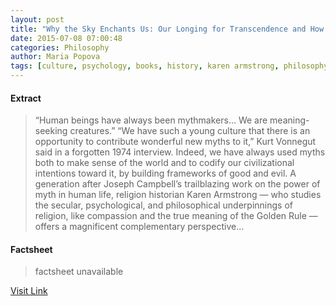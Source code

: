 ```yaml
---
layout: post
title: "Why the Sky Enchants Us: Our Longing for Transcendence and How Myths Elevate Human Life"
date: 2015-07-08 07:00:48
categories: Philosophy
author: Maria Popova
tags: [culture, psychology, books, history, karen armstrong, philosophy, religion]
---
```



#### Extract
>&#8220;Human beings have always been mythmakers&#8230; We are meaning-seeking creatures.&#8221; “We have such a young culture that there is an opportunity to contribute wonderful new myths to it,&#8221; Kurt Vonnegut said in a forgotten 1974 interview. Indeed, we have always used myths both to make sense of the world and to codify our civilizational intentions toward it, by building frameworks of good and evil. A generation after Joseph Campbell&#8217;s trailblazing work on the power of myth in human life, religion historian Karen Armstrong &#8212; who studies the secular, psychological, and philosophical underpinnings of religion, like compassion and the true meaning of the Golden Rule &#8212; offers a magnificent complementary perspective...

#### Factsheet
>factsheet unavailable

[Visit Link](http://www.brainpickings.org/2015/07/08/karen-armstrong-short-history-of-myth/)


